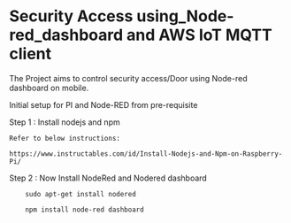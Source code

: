 # Security Access using_Node-red_dashboard and AWS IoT MQTT client

The Project aims to control security access/Door using Node-red dashboard on mobile. 

Initial setup for PI and Node-RED from pre-requisite

Step 1 : Install nodejs and npm

    Refer to below instructions:

    https://www.instructables.com/id/Install-Nodejs-and-Npm-on-Raspberry-Pi/
      
Step 2 : Now Install NodeRed and Nodered dashboard

        sudo apt-get install nodered
        
        npm install node-red dashboard
        
